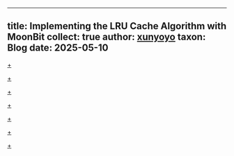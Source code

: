 
---
title: Implementing the LRU Cache Algorithm with MoonBit
collect: true
author: [xunyoyo](https://github.com/xunyoyo)
taxon: Blog
date: 2025-05-10
---

[+](/blog/lrualgorithm/whats.md#:embed)

[+](/blog/lrualgorithm/define.md#:embed)

[+](/blog/lrualgorithm/construction.md#:embed)

[+](/blog/lrualgorithm/core.md#:embed)

[+](/blog/lrualgorithm/auxiliary.md#:embed)

[+](/blog/lrualgorithm/auxiliary-other.md#:embed)

[+](/blog/lrualgorithm/summary.md#:embed)
